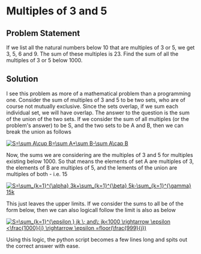 # Multiples of 3 and 5

## Problem Statement
If we list all the natural numbers below 10 that are multiples of 3 or 5, we get 3, 5, 6 and 9. The sum of these multiples is 23. Find the sum of all the multiples of 3 or 5 below 1000.

## Solution
I see this problem as more of a mathematical problem than a programming one. Consider the sum of multiples of 3 and 5 to be two sets, who are of course not mutually exclusive. Since the sets overlap, if we sum each individual set, we will have overlap. The answer to the question is the sum of the union of the two sets. If we consider the sum of all multiples (or the problem's answer) to be S, and the two sets to be A and B, then we can break the union as follows

<a href="https://www.codecogs.com/eqnedit.php?latex=S=\sum&space;A\cup&space;B=\sum&space;A&plus;\sum&space;B-\sum&space;A\cap&space;B" target="_blank"><img src="https://latex.codecogs.com/gif.latex?S=\sum&space;A\cup&space;B=\sum&space;A&plus;\sum&space;B-\sum&space;A\cap&space;B" title="S=\sum A\cup B=\sum A+\sum B-\sum A\cap B" /></a>

Now, the sums we are considering are the multiples of 3 and 5 for multiples existing below 1000. So that means the elements of set A are multiples of 3, the elements of B are multiples of 5, and the lements of the union are multiples of both - i.e. 15

<a href="https://www.codecogs.com/eqnedit.php?latex=S=\sum_{k=1}^{\alpha}&space;3k&plus;\sum_{k=1}^{\beta}&space;5k-\sum_{k=1}^{\gamma}&space;15k" target="_blank"><img src="https://latex.codecogs.com/gif.latex?S=\sum_{k=1}^{\alpha}&space;3k&plus;\sum_{k=1}^{\beta}&space;5k-\sum_{k=1}^{\gamma}&space;15k" title="S=\sum_{k=1}^{\alpha} 3k+\sum_{k=1}^{\beta} 5k-\sum_{k=1}^{\gamma} 15k" /></a>

This just leaves the upper limits. If we consider the sums to all be of the form below, then we can also logicall follow the limit is also as below

<a href="https://www.codecogs.com/eqnedit.php?latex=S=\sum_{k=1}^{\epsilon&space;}&space;jk&space;\;&space;and\:&space;jk<1000&space;\rightarrow&space;\epsilon&space;<\frac{1000}{j}&space;\rightarrow&space;\epsilon&space;=floor(\frac{999}{j})" target="_blank"><img src="https://latex.codecogs.com/gif.latex?S=\sum_{k=1}^{\epsilon&space;}&space;jk&space;\;&space;and\:&space;jk<1000&space;\rightarrow&space;\epsilon&space;<\frac{1000}{j}&space;\rightarrow&space;\epsilon&space;=floor(\frac{999}{j})" title="S=\sum_{k=1}^{\epsilon } jk \; and\: jk<1000 \rightarrow \epsilon <\frac{1000}{j} \rightarrow \epsilon =floor(\frac{999}{j})" /></a>

Using this logic, the python script becomes a few lines long and spits out the correct answer with ease.